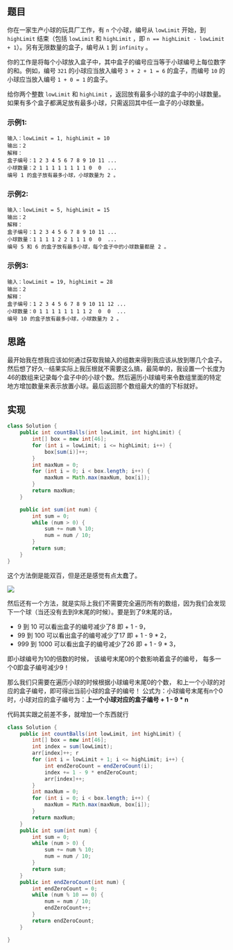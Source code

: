 ## 题目

你在一家生产小球的玩具厂工作，有 `n` 个小球，编号从 `lowLimit` 开始，到 `highLimit` 结束（包括 `lowLimit` 和 `highLimit` ，即 `n == highLimit - lowLimit + 1`）。另有无限数量的盒子，编号从 `1` 到 `infinity` 。

你的工作是将每个小球放入盒子中，其中盒子的编号应当等于小球编号上每位数字的和。例如，编号 `321` 的小球应当放入编号 `3 + 2 + 1 = 6` 的盒子，而编号 `10` 的小球应当放入编号 `1 + 0 = 1` 的盒子。

给你两个整数 `lowLimit` 和 `highLimit` ，返回放有最多小球的盒子中的小球数量。如果有多个盒子都满足放有最多小球，只需返回其中任一盒子的小球数量。


### 示例1:

```
输入：lowLimit = 1, highLimit = 10
输出：2
解释：
盒子编号：1 2 3 4 5 6 7 8 9 10 11 ...
小球数量：2 1 1 1 1 1 1 1 1 0  0  ...
编号 1 的盒子放有最多小球，小球数量为 2 。
```

### 示例2:

```
输入：lowLimit = 5, highLimit = 15
输出：2
解释：
盒子编号：1 2 3 4 5 6 7 8 9 10 11 ...
小球数量：1 1 1 1 2 2 1 1 1 0  0  ...
编号 5 和 6 的盒子放有最多小球，每个盒子中的小球数量都是 2 。
```

### 示例3:

```
输入：lowLimit = 19, highLimit = 28
输出：2
解释：
盒子编号：1 2 3 4 5 6 7 8 9 10 11 12 ...
小球数量：0 1 1 1 1 1 1 1 1 2  0  0  ...
编号 10 的盒子放有最多小球，小球数量为 2 。
```

## 思路

最开始我在想我应该如何通过获取我输入的组数来得到我应该从放到哪几个盒子。然后想了好久···结果实际上我压根就不需要这么搞，最简单的，我设置一个长度为46的数组来记录每个盒子中的小球个数。然后遍历小球编号来令数组里面的特定地方增加数量来表示放置小球。最后返回那个数组最大的值的下标就好。

## 实现

```java
class Solution {
    public int countBalls(int lowLimit, int highLimit) {
        int[] box = new int[46];
        for (int i = lowLimit; i <= highLimit; i++) {
            box[sum(i)]++;
        }
        int maxNum = 0;
        for (int i = 0; i < box.length; i++) {
            maxNum = Math.max(maxNum, box[i]);
        }
        return maxNum;
    }

    public int sum(int num) {
        int sum = 0;
        while (num > 0) {
            sum += num % 10;
            num = num / 10;
        }
        return sum;
    }
}
```
这个方法倒是能双百，但是还是感觉有点太蠢了。

![](https://user-images.githubusercontent.com/55370336/106390502-bf3cd500-6423-11eb-9150-295a71dd0709.png)

然后还有一个方法，就是实际上我们不需要完全遍历所有的数组，因为我们会发现下一个球（当还没有去到9末尾的时候）。要是到了9末尾的话，

* 9 到 10 可以看出盒子的编号减少了8 即 + 1 - 9，
* 99 到 100 可以看出盒子的编号减少了17 即 + 1 - 9 * 2，
* 999 到 1000 可以看出盒子的编号减少了26 即 + 1 - 9 * 3，

即小球编号为10的倍数的时候，
该编号末尾0的个数影响着盒子的编号，
每多一个0即盒子编号减少9！

那么我们只需要在遍历小球的时候根据小球编号末尾0的个数，
和上一个小球的对应的盒子编号，即可得出当前小球的盒子的编号！
公式为：小球编号末尾有n个0时，小球对应的盒子编号为：**上一个小球对应的盒子编号 + 1 - 9 * n**

代码其实跟之前差不多，就增加一个东西就行

```java
class Solution {
    public int countBalls(int lowLimit, int highLimit) {
        int[] box = new int[46];
        int index = sum(lowLimit);
        arr[index]++; r
        for (int i = lowLimit + 1; i <= highLimit; i++) {
            int endZeroCount = endZeroCount(i);
            index += 1 - 9 * endZeroCount;
            arr[index]++;
        }
        int maxNum = 0;
        for (int i = 0; i < box.length; i++) {
            maxNum = Math.max(maxNum, box[i]);
        }
        return maxNum;
    }
    public int sum(int num) {
        int sum = 0;
        while (num > 0) {
            sum += num % 10;
            num = num / 10;
        }
        return sum;
    }
    public int endZeroCount(int num) {
        int endZeroCount = 0;
        while (num % 10 == 0) {
            num = num / 10;
            endZeroCount++;
        }
        return endZeroCount;
    }

}
```


